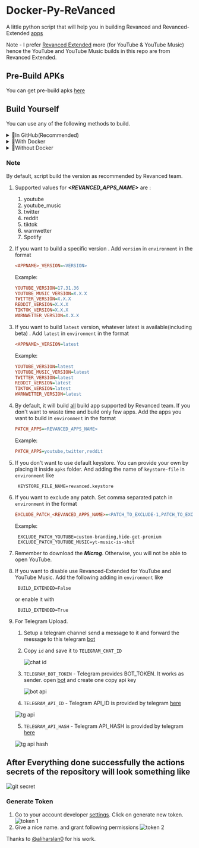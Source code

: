 # Docker-Py-ReVanced

A little python script that will help you in building Revanced and Revanced-Extended [apps](#note)

Note - I prefer [Revanced Extended](https://github.com/inotia00/revanced-patches/tree/revanced-extended) more
(for YouTube & YouTube Music) hence the YouTube and YouTube Music builds in this repo are from
Revanced Extended.

## Pre-Build APKs
You can get pre-build apks [here](https://t.me/revanced_apkss)

## Build Yourself

You can use any of the following methods to build.

<details>
<summary>🚀In GitHub(Recommended)</summary>

1. Fork the project.
![image](https://user-images.githubusercontent.com/22337329/186554644-7d4c2172-c0dd-4ea6-9ec1-08e9b567a5e3.png)
2. Add following secrets to the repo.
    1. _GH_TOKEN_ (**required**) - GitHub token so that it can upload to GitHub
       after building. Click [here](#generate-token) to learn how to get that.
    2. _VT_API_KEY_ (optional) - required only if you want Virus total scan.
    3. _ENVS_ (optional) - required only if you want to cook specific apps/versions.
    <details>
      <summary>🚶Detailed step by step guide</summary>

      - Go to the repo settings and then to actions->secret
        ![step_1]
      - Add Repository secret
        ![step_2]
      - **`GitHub Secrets`** might look like this(With VT_SCAN)
       ![secrets]

      - After adding secrets, **`ENVS`** secret might look like this
        ```ini
        PATCH_APPS=youtube_music,twitter
        EXCLUDE_PATCH_YOUTUBE=custom-branding
        EXCLUDE_PATCH_YOUTUBE_MUSIC=yt-music-is-shit
        YOUTUBE_VERSION=67.68.69
        YOUTUBE_MUSIC_VERSION=latest
        TWITTER_VERSION=0.2.2
        REDDIT_VERSION=latest
        TIKTOK_VERSION=latest
        WARNWETTER_VERSION=latest
        ```

   </details>

3. Go to actions tab. Select `Build Revanced APK`.Click on `Run Workflow`.
   1. It can take a few minute to start. Just be patient.

    <details>
      <summary>🚶Detailed step by step guide</summary>

      - Go to actions tab
        ![action_0]
      - Check the status of build, It should look green.
        ![action_1]
      - Check logs if something fails.
        ![action_2]
        ![action_3]

    </details>

4. If the building process is successful, you’ll get your APKs in the releases
    - ![apks]
5. Click on **`Build-<SomeRandomDate>`** and download the apk file.
</details>

<details>
<summary>🐳With Docker</summary>

1.  Install Docker
2.  Run script with
    ```shell
    docker-compose up
    ```

</details>

<details>
<summary>🫠Without Docker</summary>

1.  Install Java17 (zulu preferred)
2.  Install Python
3.  Create virtual environment
    ```
    python3 -m venv venv
    ```
4.  Activate virtual environment
    ```
    source venv/bin/activate
    ```
5.  Install Dependencies with
    ```
    pip install -r requirements.txt
    ```
6.  Run the script with
    ```
    python python main.py
    ```
</details>


### Note

By default, script build the version as recommended by Revanced team.

1. Supported values for **_<REVANCED_APPS_NAME>_** are :
   1. youtube
   2. youtube_music
   3. twitter
   4. reddit
   5. tiktok
   6. warnwetter
   7. Spotify
2. If you want to build a specific version . Add `version` in `environment` in the
   format
   ```ini
   <APPNAME>_VERSION=<VERSION>
   ```
   Example:
   ```ini
   YOUTUBE_VERSION=17.31.36
   YOUTUBE_MUSIC_VERSION=X.X.X
   TWITTER_VERSION=X.X.X
   REDDIT_VERSION=X.X.X
   TIKTOK_VERSION=X.X.X
   WARNWETTER_VERSION=X.X.X
   ```
3. If you want to build `latest` version, whatever latest is available(including
   beta) .
   Add `latest` in `environment` in the format
   ```ini
   <APPNAME>_VERSION=latest
   ```
   Example:
   ```ini
   YOUTUBE_VERSION=latest
   YOUTUBE_MUSIC_VERSION=latest
   TWITTER_VERSION=latest
   REDDIT_VERSION=latest
   TIKTOK_VERSION=latest
   WARNWETTER_VERSION=latest
   ```
4. By default, it will build [all](#note) build app supported by Revanced team. If you
   don't
   want to waste time and build only few apps. Add the apps you want to build in
   `environment` in the format
   ```ini
   PATCH_APPS=<REVANCED_APPS_NAME>
   ```
   Example:
   ```ini
   PATCH_APPS=youtube,twitter,reddit
   ```
5. If you don't want to use default keystore. You can provide your own by placing it
   inside `apks` folder. And adding the name of `keystore-file` in `environment` like
   ```dotenv
    KEYSTORE_FILE_NAME=revanced.keystore
   ```
6. If you want to exclude any patch. Set comma separated patch in `environment` in
   the format
   ```ini
   EXCLUDE_PATCH_<REVANCED_APPS_NAME>=<PATCH_TO_EXCLUDE-1,PATCH_TO_EXCLUDE-2>
   ```
   Example:
   ```dotenv
    EXCLUDE_PATCH_YOUTUBE=custom-branding,hide-get-premium
    EXCLUDE_PATCH_YOUTUBE_MUSIC=yt-music-is-shit
   ```
7. Remember to download the **_Microg_**. Otherwise, you will not be able to open YouTube.
8. If you want to disable use Revanced-Extended for YouTube and YouTube Music. Add the following adding
   in `environment` like
   ```dotenv
    BUILD_EXTENDED=False
   ```
   or enable it with
   ```dotenv
    BUILD_EXTENDED=True
   ```
9. For Telegram Upload. 
   1. Setup a telegram channel  send a message to it and forward the message to this telegram [bot](https://t.me/username_to_id_bot)
   2. Copy ```id``` and save it to   ``` TELEGRAM_CHAT_ID ``` 

         ![chat id]
   3. ```TELEGRAM_BOT_TOKEN``` - Telegram provides BOT_TOKEN. It works as sender. open [bot](https://t.me/BotFather) and create one copy api key 
     
      ![bot api]  
   4. ```TELEGRAM_API_ID```  - Telegram API_ID is provided by telegram [here](https://my.telegram.org/apps) 
    
     ![tg api]

   5. ```TELEGRAM_API_HASH``` - Telegram API_HASH is provided by telegram [here](https://my.telegram.org/apps) 

    ![tg api hash]
## After Everything done successfully the actions secrets of the repository will look something like 
![git secret]
### Generate Token
1. Go to your account developer [settings](https://github.com/settings/tokens).
   Click on generate new token.
  ![token 1]
2. Give a nice name. and grant following permissions
![token 2]

[secrets]: https://i.imgur.com/083Bjpg.png
[token 1]: https://i.imgur.com/grofl9E.png
[token 2]: https://user-images.githubusercontent.com/22337329/186550702-69c5fb77-32c3-4689-bb5c-3a213daa5e19.png
[step_1]: https://i.imgur.com/Inj82KK.png
[step_2]: https://user-images.githubusercontent.com/22337329/186521861-42786e8d-5db4-43ef-9676-2f7e7c0eddc4.png
[action_0]: https://i.imgur.com/M1XdjZC.png
[action_1]: https://user-images.githubusercontent.com/22337329/186533319-0aebf294-9bac-4859-b4e1-1b4c87d39f48.png
[action_2]: https://user-images.githubusercontent.com/22337329/186533358-e27e30bc-0d16-4f56-a335-0387c481dbf8.png
[action_3]: https://user-images.githubusercontent.com/22337329/186533417-15477a2c-28c3-4e39-9f3d-c4e18202d000.png
[apks]: https://i.imgur.com/S5d7qAO.png
[chat id]: https://i.imgur.com/22UiaWs.png
[bot api]: https://i.imgur.com/A6JCyK2.png
[tg api]: https://i.imgur.com/eha3nnb.png
[tg api hash]: https://i.imgur.com/7n5k1mp.png
[git secret]: https://i.imgur.com/dzC1KFa.png

Thanks to [@aliharslan0](https://github.com/aliharslan0/pyrevanced) for his work.
